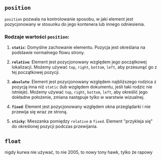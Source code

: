 
## `position`

`position` pozwala na kontrolowanie sposobu, w jaki element jest pozycjonowany w stosunku do jego kontenera lub innego odniesienia.

### Rodzaje wartości `position`:

1. **`static`**: Domyślne zachowanie elementu. Pozycja jest określana na podstawie normalnego flowu strony.
    
2. **`relative`**: Element jest pozycjonowany względem jego początkowej lokalizacji. Możemy używać `top`, `right`, `bottom`, `left`, aby przesunąć go z tej początkowej pozycji.
    
3. **`absolute`**: Element jest pozycjonowany względem najbliższego rodzica z pozycją inna niż `static` (lub względem dokumentu, jeśli taki rodzic nie istnieje). Możemy używać `top`, `right`, `bottom`, `left`, aby określić jego dokładne położenie, zmiana następuje tylko w warstwie wizualnej.
    
4. **`fixed`**: Element jest pozycjonowany względem okna przeglądarki i nie przewija się wraz ze stroną.
    
5. **`sticky`**: Mieszanka pomiędzy `relative` a `fixed`. Element "przykleja się" do określonej pozycji podczas przewijania.
    

## `float`

nigdy kurwa nie używać, to nie 2005,  to nowy tony hawk, tylko że rapowy